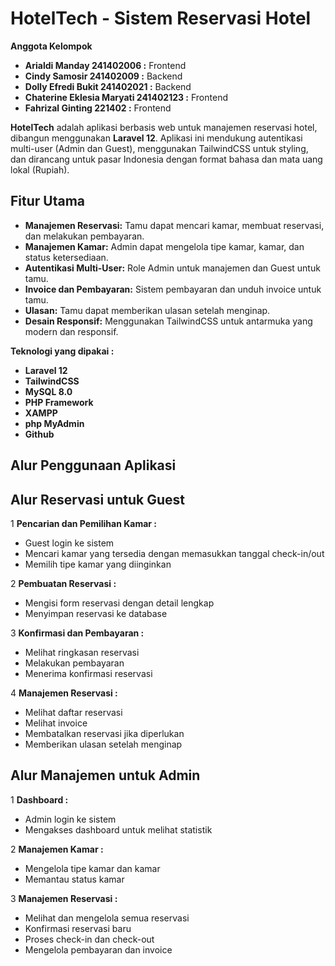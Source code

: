 # HotelTech - Sistem Reservasi Hotel

**Anggota Kelompok**
- **Arialdi Manday 241402006 :** Frontend 
- **Cindy Samosir  241402009 :** Backend
- **Dolly Efredi Bukit 241402021 :** Backend
- **Chaterine Eklesia Maryati 241402123 :** Frontend 
- **Fahrizal Ginting 221402 :** Frontend

**HotelTech** adalah aplikasi berbasis web untuk manajemen reservasi hotel, dibangun menggunakan **Laravel 12**. Aplikasi ini mendukung autentikasi multi-user (Admin dan Guest), menggunakan TailwindCSS untuk styling, dan dirancang untuk pasar Indonesia dengan format bahasa dan mata uang lokal (Rupiah).

## Fitur Utama
- **Manajemen Reservasi:** Tamu dapat mencari kamar, membuat reservasi, dan melakukan pembayaran.
- **Manajemen Kamar:** Admin dapat mengelola tipe kamar, kamar, dan status ketersediaan.
- **Autentikasi Multi-User:** Role Admin untuk manajemen dan Guest untuk tamu.
- **Invoice dan Pembayaran:** Sistem pembayaran dan unduh invoice untuk tamu.
- **Ulasan:** Tamu dapat memberikan ulasan setelah menginap.
- **Desain Responsif:** Menggunakan TailwindCSS untuk antarmuka yang modern dan responsif.

**Teknologi yang dipakai :**
- **Laravel 12** 
- **TailwindCSS** 
- **MySQL 8.0**
- **PHP Framework**
- **XAMPP**
- **php MyAdmin**
- **Github**

## Alur Penggunaan Aplikasi

## Alur Reservasi untuk Guest
1 **Pencarian dan Pemilihan Kamar :**
- Guest login ke sistem
- Mencari kamar yang tersedia dengan memasukkan tanggal check-in/out
- Memilih tipe kamar yang diinginkan

2 **Pembuatan Reservasi :**
- Mengisi form reservasi dengan detail lengkap
- Menyimpan reservasi ke database

3 **Konfirmasi dan Pembayaran :**
- Melihat ringkasan reservasi
- Melakukan pembayaran
- Menerima konfirmasi reservasi
 
4 **Manajemen Reservasi :**
- Melihat daftar reservasi
- Melihat invoice
- Membatalkan reservasi jika diperlukan
- Memberikan ulasan setelah menginap

## Alur Manajemen untuk Admin
1 **Dashboard :**
- Admin login ke sistem
- Mengakses dashboard untuk melihat statistik

2 **Manajemen Kamar :**
- Mengelola tipe kamar dan kamar
- Memantau status kamar

3 **Manajemen Reservasi :** 
- Melihat dan mengelola semua reservasi
- Konfirmasi reservasi baru
- Proses check-in dan check-out
- Mengelola pembayaran dan invoice
